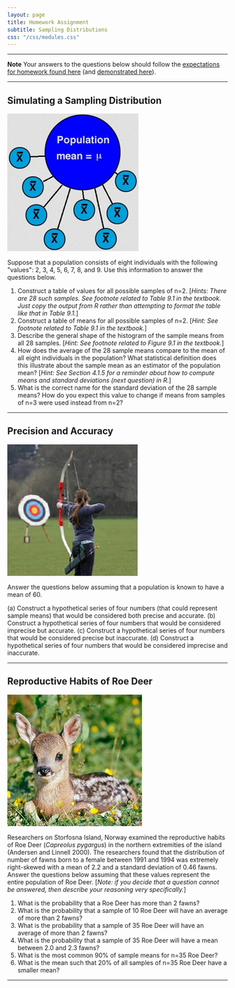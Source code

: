 ```yaml
---
layout: page
title: Homework Assignment
subtitle: Sampling Distributions
css: "/css/modules.css"
---
```


----

<div class="alert alert-warning">
  <strong>Note</strong> Your answers to the questions below should follow the <a href="../../resources/hwformat" target="_blank">expectations for homework found here</a> (and <a href="../../resources/FAQ/FAQs/HWFormat_Example.pdf" target="_blank">demonstrated here</a>).
</div>

----

## Simulating a Sampling Distribution
<img src="../zimgs/population-sampled.jpg" alt="Sampling a Population" class="img-right">

Suppose that a population consists of eight individuals with the following "values": 2, 3, 4, 5, 6, 7, 8, and 9. Use this information to answer the questions below.

1. Construct a table of values for all possible samples of n=2. [*Hints: There are 28 such samples. See footnote related to Table 9.1 in the textbook. Just copy the output from R rather than attempting to format the table like that in Table 9.1.*]
1. Construct a table of means for all possible samples of n=2. [*Hint: See footnote related to Table 9.1 in the textbook.*]
1. Describe the general shape of the histogram of the sample means from all 28 samples. [*Hint: See footnote related to Figure 9.1 in the textbook.*]
1. How does the average of the 28 sample means compare to the mean of all eight individuals in the population? What statistical definition does this illustrate about the sample mean as an estimator of the population mean? [*Hint: See Section 4.1.5 for a reminder about how to compute means and standard deviations (next question) in R.*]
1. What is the correct name for the standard deviation of the 28 sample means? How do you expect this value to change if means from samples of n=3 were used instead from n=2?

----

## Precision and Accuracy
<img src="../zimgs/archery_target.jpg" alt="Archery Target" class="img-right">

Answer the questions below assuming that a population is known to have a mean of 60.

(a) Construct a hypothetical series of four numbers (that could represent sample means) that would be considered both precise and accurate.
(b) Construct a hypothetical series of four numbers that would be considered imprecise but accurate.
(c) Construct a hypothetical series of four numbers that would be considered precise but inaccurate.
(d) Construct a hypothetical series of four numbers that would be considered imprecise and inaccurate.

----

## Reproductive Habits of Roe Deer
<img src="../zimgs/roe-deer-fawn.jpg" alt="Roe Deer Fawn" class="img-right">

Researchers on Storfosna Island, Norway examined the reproductive habits of Roe Deer (*Capreolus pygargus*) in the northern extremities of the island (Andersen and Linnell 2000). The researchers found that the distribution of number of fawns born to a female between 1991 and 1994 was extremely right-skewed with a mean of 2.2 and a standard deviation of 0.46 fawns. Answer the questions below assuming that these values represent the entire population of Roe Deer. [*Note: if you decide that a question cannot be answered, then describe your reasoning very specifically.*]

1. What is the probability that a Roe Deer has more than 2 fawns?
1. What is the probability that a sample of 10 Roe Deer will have an average of more than 2 fawns?
1. What is the probability that a sample of 35 Roe Deer will have an average of more than 2 fawns?
1. What is the probability that a sample of 35 Roe Deer will have a mean between 2.0 and 2.3 fawns?
1. What is the most common 90% of sample means for n=35 Roe Deer?
1. What is the mean such that 20% of all samples of n=35 Roe Deer have a smaller mean?

----
